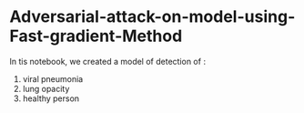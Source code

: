 # Adversarial-attack-on-model-using-Fast-gradient-Method

In tis notebook, we created a model of detection of :
1. viral pneumonia
2. lung opacity 
3. healthy person
